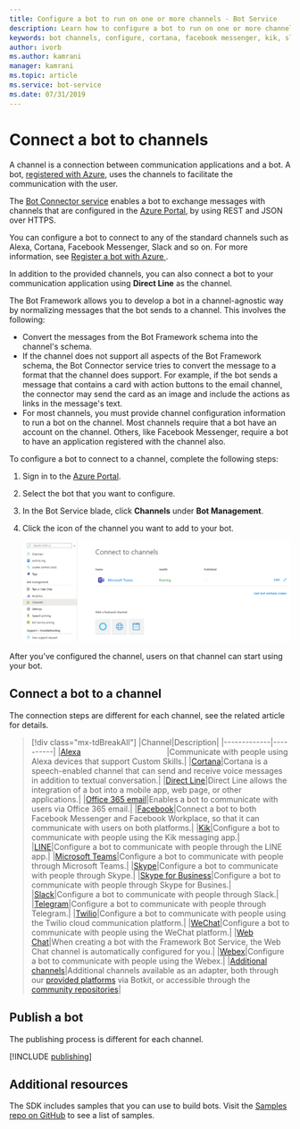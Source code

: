 ```yaml
---
title: Configure a bot to run on one or more channels - Bot Service
description: Learn how to configure a bot to run on one or more channels using the Bot Framework Portal.
keywords: bot channels, configure, cortana, facebook messenger, kik, slack, azure portal
author: ivorb
ms.author: kamrani
manager: kamrani
ms.topic: article
ms.service: bot-service
ms.date: 07/31/2019
---
```


# Connect a bot to channels

A channel is a connection between communication applications and a bot. A bot, [registered  with Azure](bot-service-quickstart-registration.md), uses the channels to facilitate the communication with the user.

The [Bot Connector service](~/rest-api/bot-framework-rest-connector-quickstart.md) enables a bot to exchange messages with channels that are configured in the <a href="https://portal.azure.com" target="_blank">Azure Portal</a>, by using REST and JSON over HTTPS.

You can configure a bot to connect to any of the standard channels such as Alexa, Cortana, Facebook Messenger, Slack and so on. For more information, see [Register a bot with Azure
](bot-service-quickstart-registration.md).

In addition to the provided channels, you can also connect a bot to your communication application using **Direct Line** as the channel.

The Bot Framework allows you to develop a bot in a channel-agnostic way by normalizing messages that the bot sends to a channel. This involves the following:

- Convert the messages from the Bot Framework schema into the channel's schema.
- If the channel does not support all aspects of the Bot Framework schema, the Bot Connector service tries to convert the message to a format that the channel does support. For example, if the bot sends a message that contains a card with action buttons to the email channel, the connector may send the card as an image and include the actions as links in the message's text.
- For most channels, you must provide channel configuration information to run a bot on the channel. Most channels require that a bot have an account on the channel. Others, like Facebook Messenger, require a bot to have an application registered with the channel also.

To configure a bot to connect to a channel, complete the following steps:

1. Sign in to the <a href="https://portal.azure.com" target="_blank">Azure Portal</a>.
2. Select the bot that you want to configure.
3. In the Bot Service blade, click **Channels** under **Bot Management**.
4. Click the icon of the channel you want to add to your bot.

    ![Connect to channels](./media/channels/connect-to-channels.png)

After you've configured the channel, users on that channel can start using your bot.

## Connect a bot to a channel

The connection steps are different for each channel, see the related article for details.

> [!div class="mx-tdBreakAll"]
> |Channel|Description|
> |-------------|----------|
> |[Alexa](bot-service-channel-connect-alexa.md) <img width="150px"/>|Communicate with people using Alexa devices that support Custom Skills.|
> |[Cortana](bot-service-channel-connect-cortana.md)|Cortana is a speech-enabled channel that can send and receive voice messages in addition to textual conversation.|
> |[Direct Line](bot-service-channel-directline.md)|Direct Line allows the integration of a bot into a mobile app, web page, or other applications.|
> |[Office 365 email](bot-service-channel-connect-email.md)|Enables a bot to communicate with users via Office 365 email.|
> |[Facebook](bot-service-channel-connect-facebook.md)|Connect a bot to both Facebook Messenger and Facebook Workplace, so that it can communicate with users on both platforms.|
> |[Kik](bot-service-channel-connect-groupMe.md)|Configure a bot to communicate with people using the Kik messaging app.|
> |[LINE](bot-service-channel-connect-line.md)|Configure a bot to communicate with people through the LINE app.|
> |[Microsoft Teams](channel-connect-teams.md)|Configure a bot to communicate with people through Microsoft Teams.|
> |[Skype](bot-service-channel-connect-skype.md)|Configure a bot to communicate with people through Skype.|
> |[Skype for Business](bot-service-channel-connect-skypeforbusiness.md)|Configure a bot to communicate with people through Skype for Busines.|
> |[Slack](bot-service-channel-connect-slack.md)|Configure a bot to communicate with people through Slack.|
> |[Telegram](bot-service-channel-connect-telegram.md)|Configure a bot to communicate with people through Telegram.|
> |[Twilio](bot-service-channel-connect-twilio.md)|Configure a bot to communicate with people using the Twilio cloud communication platform.|
> |[WeChat](bot-service-channel-connect-wechat.md)|Configure a bot to communicate with people using the WeChat platform.|
> |[Web Chat](bot-service-channel-connect-webchat.md)|When creating a bot with the Framework Bot Service, the Web Chat channel is automatically configured for you.|
> |[Webex](bot-service-adapter-connect-webex.md)|Configure a bot to communicate with people using the Webex.|
> |[Additional channels](bot-service-channel-additional-channels.md)|Additional channels available as an adapter, both through our [provided platforms](https://botkit.ai/docs/v4/platforms/) via Botkit, or accessible through the [community repositories](https://botkit.ai/docs/v4/platforms/)|


## Publish a bot
The publishing process is different for each channel.

[!INCLUDE [publishing](./includes/snippet-publish-to-channel.md)]

## Additional resources

The SDK includes samples that you can use to build bots. Visit the [Samples repo on GitHub](https://github.com/Microsoft/BotBuilder-samples) to see a list of samples.
